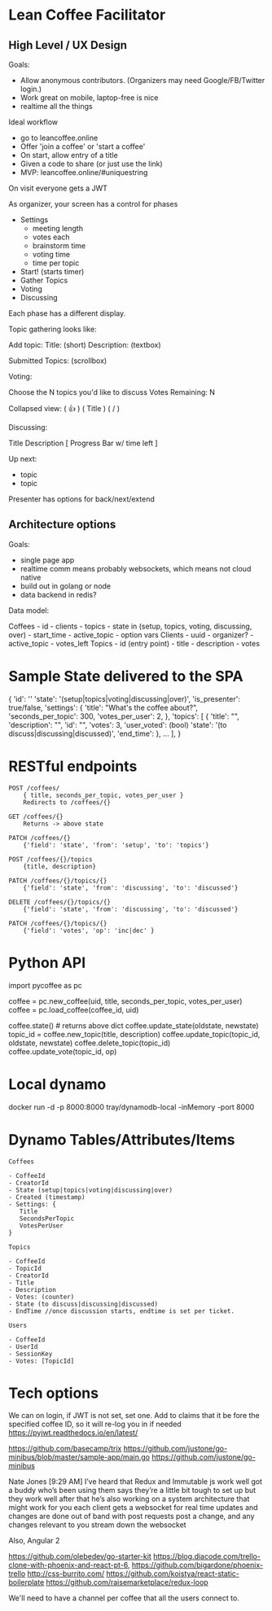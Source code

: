 # Lean Coffee Facilitator

## High Level / UX Design

Goals:

* Allow anonymous contributors. (Organizers may need Google/FB/Twitter login.)
* Work great on mobile, laptop-free is nice
* realtime all the things

Ideal workflow

* go to leancoffee.online
* Offer 'join a coffee' or 'start a coffee'
* On start, allow entry of a title
* Given a code to share (or just use the link)
* MVP: leancoffee.online/#uniquestring

On visit everyone gets a JWT

As organizer, your screen has a control for phases

* Settings
    - meeting length
    - votes each
    - brainstorm time
    - voting time
    - time per topic
* Start! (starts timer)
* Gather Topics
* Voting
* Discussing

Each phase has a different display.

Topic gathering looks like:

Add topic:
   Title:  (short)
   Description: (textbox)

Submitted Topics:
(scrollbox)


Voting:

Choose the N topics you'd like to discuss
Votes Remaining: N

Collapsed view:
( :+1: ) ( Title ) ( \/ )

Discussing:

Title
Description
[ Progress Bar w/ time left ]

Up next:
* topic
* topic

Presenter has options for back/next/extend

## Architecture options

Goals:

- single page app
- realtime comm means probably websockets, which means not cloud native
- build out in golang or node
- data backend in redis?

Data model:

Coffees
    - id
    - clients
    - topics
    - state in (setup, topics, voting, discussing, over)
    - start_time
    - active_topic
    - option vars
Clients
    - uuid
    - organizer?
    - active_topic
    - votes_left
Topics
    - id (entry point)
    - title
    - description
    - votes

# Sample State delivered to the SPA

{
    'id': '<license plate>'
    'state': '(setup|topics|voting|discussing|over)',
    'is_presenter': true/false,
    'settings': {
        'title': "What's the coffee about?",
        'seconds_per_topic': 300,
        'votes_per_user': 2,
    },
    'topics': [
        { 'title': "",
          'description': "",
          'id': "",
          'votes': 3,
          'user_voted': (bool)
          'state': '(to discuss|discussing|discussed)',
          'end_time': <epoch seconds>
        }, ...
    ],
}

# RESTful endpoints

    POST /coffees/
        { title, seconds_per_topic, votes_per_user }
        Redirects to /coffees/{}

    GET /coffees/{}
        Returns -> above state

    PATCH /coffees/{}
        {'field': 'state', 'from': 'setup', 'to': 'topics'}

    POST /coffees/{}/topics
        {title, description}

    PATCH /coffees/{}/topics/{}
        {'field': 'state', 'from': 'discussing', 'to': 'discussed'}
    
    DELETE /coffees/{}/topics/{}
        {'field': 'state', 'from': 'discussing', 'to': 'discussed'}

    PATCH /coffees/{}/topics/{}
        {'field': 'votes', 'op': 'inc|dec' }

# Python API

import pycoffee as pc

coffee = pc.new_coffee(uid, title, seconds_per_topic, votes_per_user)
coffee = pc.load_coffee(coffee_id, uid)

coffee.state() # returns above dict
coffee.update_state(oldstate, newstate)
topic_id = coffee.new_topic(title, description)
coffee.update_topic(topic_id, oldstate, newstate)
coffee.delete_topic(topic_id)
coffee.update_vote(topic_id, op)



# Local dynamo

docker run -d -p 8000:8000 tray/dynamodb-local -inMemory -port 8000

# Dynamo Tables/Attributes/Items

    Coffees

    - CoffeeId
    - CreatorId
    - State (setup|topics|voting|discussing|over)
    - Created (timestamp)
    - Settings: {
       Title
       SecondsPerTopic
       VotesPerUser
    }

    Topics

    - CoffeeId
    - TopicId
    - CreatorId
    - Title
    - Description
    - Votes: (counter) 
    - State (to discuss|discussing|discussed)
    - EndTime //once discussion starts, endtime is set per ticket.

    Users
    
    - CoffeeId
    - UserId
    - SessionKey
    - Votes: [TopicId]

# Tech options

We can on login, if JWT is not set, set one.
Add to claims that it be fore the specified coffee ID, so it will re-log you in if needed
https://pyjwt.readthedocs.io/en/latest/

https://github.com/basecamp/trix
https://github.com/justone/go-minibus/blob/master/sample-app/main.go
https://github.com/justone/go-minibus



Nate Jones [9:29 AM] 
I’ve heard that Redux and Immutable js work well
got a buddy who’s been using them
says they’re a little bit tough to set up
but they work well after that
he’s also working on a system architecture that might work for you
each client gets a websocket for real time updates
and changes are done out of band with post requests
post a change, and any changes relevant to you stream down the  websocket

Also, Angular 2

https://github.com/olebedev/go-starter-kit
https://blog.diacode.com/trello-clone-with-phoenix-and-react-pt-6, https://github.com/bigardone/phoenix-trello
http://css-burrito.com/
https://github.com/koistya/react-static-boilerplate
https://github.com/raisemarketplace/redux-loop


We'll need to have a channel per coffee that all the users connect to.
